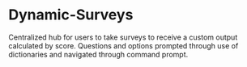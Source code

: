 # Dynamic-Surveys
Centralized hub for users to take surveys to receive a custom output calculated by score. Questions and options prompted through use of dictionaries and navigated through command prompt.
